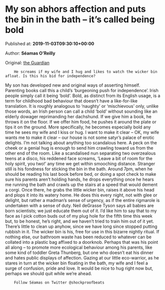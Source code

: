 
# My son abhors affection and puts the bin in the bath – it’s called being bold

Published at: **2019-11-03T09:30:10+00:00**

Author: **Séamas O’Reilly**

Original: [the Guardian](https://www.theguardian.com/lifeandstyle/2019/nov/03/my-son-abhhors-affection-and-puts-the-bin-in-the-bath-seamas-oreilly)


        He screams if my wife and I hug and likes to watch the wicker bin afloat. Is this his bid for independence?
      
My son has developed new and original ways of asserting himself. Parenting books call this a child’s ‘burgeoning push for independence’. Irish people simply call it being ‘bold’. Bold, as distinct from its English usage, is a term for childhood bad behaviour that doesn’t have a like-for-like translation. It is roughly analogous to ‘naughty’ or ‘mischievous’ only, unlike those words, an Irish person can call a child ‘bold’ without sounding like an elderly dowager reprimanding her dachshund.
If we give him a book, he throws it on the floor. If we offer him food, he pushes it around the plate or tips it on the ground. More specifically, he becomes especially bold any time he sees my wife and I kiss or hug. I want to make it clear – OK, my wife wants me to make it clear – our house is not some satyr’s palace of erotic delights. I’m not talking about anything too scandalous here. A peck on the cheek or a genial hug is enough to send him crawling toward us from the other end of the room. Like a scandalised nun separating two overzealous teens at a disco, his reddened face screams, ‘Leave a bit of room for the holy spirit, you two!’ any time we get within smooching distance.
Stranger still is his fondness for sticking the bin in the bath. Around 7pm, when he should be reading his last book before bed, or doing a spot check to make sure his parents aren’t holding hands, he drops everything once he hears me running the bath and crawls up the stairs at a speed that would dement a corgi. Once there, he grabs the little wicker bin, raises it above his head and plops it into its watery home. He does this every night, not with glee or delight, but rather a madman’s sense of urgency, as if the entire rigmarole is undertaken with a sense of duty.
Neil deGrasse Tyson says all babies are born scientists; we just educate them out of it. I’d like him to say that to my face as I pick cotton buds out of my plug hole for the fifth time this week but, to be honest, he’s right, and we haven’t tried to train him out of it yet. There’s little to clean up anyhow, since we have long since stopped putting rubbish in it. The wicker bin is his, free for use in this bizarre nightly ritual.
If nothing else, our bathroom waste has been reduced to whatever can be collated into a plastic bag affixed to a doorknob. Perhaps that was his point all along – to promote more ecological behaviour among his parents, like some kind of toddler Greta Thunberg, but one who doesn’t eat his dinner and hates public displays of affection. Gazing at our little eco-warrior, as he stares in turn at the wicker bin floating in the bath, my wife and I feel a surge of confusion, pride and love. It would be nice to hug right now but, perhaps we should quit while we’re ahead.

        Follow Séamas on Twitter @shockproofbeats
      
